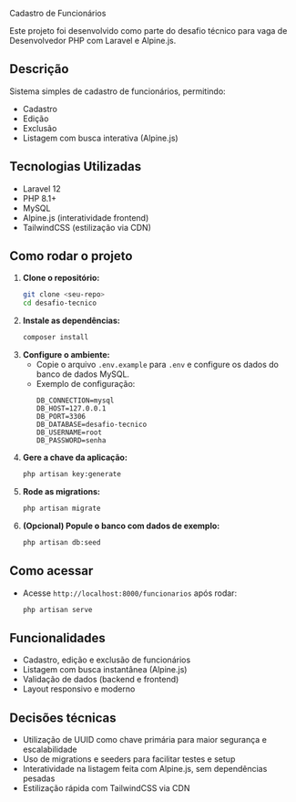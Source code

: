 Cadastro de Funcionários

Este projeto foi desenvolvido como parte do desafio técnico para vaga de Desenvolvedor PHP com Laravel e Alpine.js.

## Descrição

Sistema simples de cadastro de funcionários, permitindo:
- Cadastro
- Edição
- Exclusão
- Listagem com busca interativa (Alpine.js)

## Tecnologias Utilizadas
- Laravel 12
- PHP 8.1+
- MySQL
- Alpine.js (interatividade frontend)
- TailwindCSS (estilização via CDN)

## Como rodar o projeto

1. **Clone o repositório:**
   ```bash
   git clone <seu-repo>
   cd desafio-tecnico
   ```
2. **Instale as dependências:**
   ```bash
   composer install
   ```
3. **Configure o ambiente:**
   - Copie o arquivo `.env.example` para `.env` e configure os dados do banco de dados MySQL.
   - Exemplo de configuração:
     ```env
     DB_CONNECTION=mysql
     DB_HOST=127.0.0.1
     DB_PORT=3306
     DB_DATABASE=desafio-tecnico
     DB_USERNAME=root
     DB_PASSWORD=senha
     ```
4. **Gere a chave da aplicação:**
   ```bash
   php artisan key:generate
   ```
5. **Rode as migrations:**
   ```bash
   php artisan migrate
   ```
6. **(Opcional) Popule o banco com dados de exemplo:**
   ```bash
   php artisan db:seed
   ```

## Como acessar
- Acesse `http://localhost:8000/funcionarios` após rodar:
  ```bash
  php artisan serve
  ```

## Funcionalidades
- Cadastro, edição e exclusão de funcionários
- Listagem com busca instantânea (Alpine.js)
- Validação de dados (backend e frontend)
- Layout responsivo e moderno

## Decisões técnicas
- Utilização de UUID como chave primária para maior segurança e escalabilidade
- Uso de migrations e seeders para facilitar testes e setup
- Interatividade na listagem feita com Alpine.js, sem dependências pesadas
- Estilização rápida com TailwindCSS via CDN
